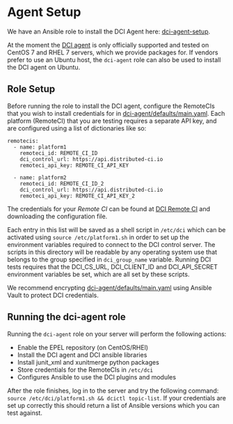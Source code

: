 # Agent Setup

We have an Ansible role to install the DCI Agent here: [dci-agent-setup](/dci-agent-setup).

At the moment the [DCI agent](https://github.com/redhat-cip/python-dciclient) is only officially supported and tested on CentOS 7 and RHEL 7 servers, which we provide packages for. If vendors prefer to use an Ubuntu host, the `dci-agent` role can also be used to install the DCI agent on Ubuntu.

## Role Setup
Before running the role to install the DCI agent, configure the RemoteCIs that you wish to install credentials for in [dci-agent/defaults/main.yaml](/dci-agent-setup/roles/dci-agent/defaults/main.yaml). Each platform (RemoteCI) that you are testing requires a separate API key, and are configured using a list of dictionaries like so:

```
remotecis:
  - name: platform1
    remoteci_id: REMOTE_CI_ID
    dci_control_url: https://api.distributed-ci.io
    remoteci_api_key: REMOTE_CI_API_KEY

  - name: platform2
    remoteci_id: REMOTE_CI_ID_2
    dci_control_url: https://api.distributed-ci.io
    remoteci_api_key: REMOTE_CI_API_KEY_2
```

The credentials for your *Remote CI* can be found at [DCI Remote CI](https://www.distributed-ci.io/admin/remotecis) and downloading the configuration file.


Each entry in this list will be saved as a shell script in `/etc/dci` which can be activated using `source /etc/platform1.sh` in order to set up the environment variables required to connect to the DCI control server. The scripts in this directory will be readable by any operating system use that belongs to the group specified in `dci_group_name` variable. Running DCI tests requires that the DCI_CS_URL, DCI_CLIENT_ID and DCI_API_SECRET environment variables be set, which are all set by these scripts.

We recommend encrypting [dci-agent/defaults/main.yaml](/dci-agent-setup/roles/dci-agent/defaults/main.yaml) using Ansible Vault to protect DCI credentials.


## Running the dci-agent role

Running the `dci-agent` role on your server will perform the following actions:
- Enable the EPEL repository (on CentOS/RHEl)
- Install the DCI agent and DCI ansible libraries
- Install junit_xml and xunitmerge python packages
- Store credentials for the RemoteCIs in `/etc/dci`
- Configures Ansible to use the DCI plugins and modules

After the role finishes, log in to the server and try the following command: `source /etc/dci/platform1.sh && dcictl topic-list`. If your credentials are set up correctly this should return a list of Ansible versions which you can test against.
